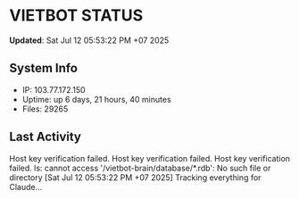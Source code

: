 # VIETBOT STATUS
**Updated**: Sat Jul 12 05:53:22 PM +07 2025

## System Info
- IP: 103.77.172.150
- Uptime: up 6 days, 21 hours, 40 minutes
- Files: 29265

## Last Activity
Host key verification failed.
Host key verification failed.
Host key verification failed.
ls: cannot access '/vietbot-brain/database/*.rdb': No such file or directory
[Sat Jul 12 05:53:22 PM +07 2025] Tracking everything for Claude...
